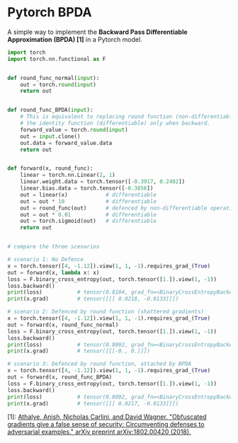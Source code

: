 # Pytorch BPDA

A simple way to implement the **Backward Pass Differentiable Approximation (BPDA) [1]** in a Pytorch model.
  

```python
import torch
import torch.nn.functional as F


def round_func_normal(input):
    out = torch.round(input)
    return out


def round_func_BPDA(input):
    # This is equivalent to replacing round function (non-differentiable) with
    # the identity function (differentiable) only when backward.
    forward_value = torch.round(input)
    out = input.clone()
    out.data = forward_value.data
    return out


def forward(x, round_func):
    linear = torch.nn.Linear(2, 1)
    linear.weight.data = torch.tensor([-0.3917, 0.2402])
    linear.bias.data = torch.tensor([-0.3856])
    out = linear(x)            # differentiable
    out = out * 10             # differentiable
    out = round_func(out)      # defenced by non-differentiable operation (shattered gradients)
    out = out * 0.01           # differentiable
    out = torch.sigmoid(out)   # differentiable
    return out


# compare the three scenarios

# scenario 1: No Defence
x = torch.tensor([4, -1.12]).view(1, 1, -1).requires_grad_(True)
out = forward(x, lambda x: x)
loss = F.binary_cross_entropy(out, torch.tensor([1.]).view(1, -1))
loss.backward()
print(loss)           # tensor(0.8104, grad_fn=<BinaryCrossEntropyBackward>)
print(x.grad)         # tensor([[[ 0.0218, -0.0133]]])

# scenario 2: Defenced by round function (shattered gradients)
x = torch.tensor([4, -1.12]).view(1, 1, -1).requires_grad_(True)
out = forward(x, round_func_normal)
loss = F.binary_cross_entropy(out, torch.tensor([1.]).view(1, -1))
loss.backward()
print(loss)           # tensor(0.8092, grad_fn=<BinaryCrossEntropyBackward>)
print(x.grad)         # tensor([[[-0., 0.]]])

# scenario 3: Defenced by round function, attached by BPDA
x = torch.tensor([4, -1.12]).view(1, 1, -1).requires_grad_(True)
out = forward(x, round_func_BPDA)
loss = F.binary_cross_entropy(out, torch.tensor([1.]).view(1, -1))
loss.backward()
print(loss)           # tensor(0.8092, grad_fn=<BinaryCrossEntropyBackward>)
print(x.grad)         # tensor([[[ 0.0217, -0.0133]]])

```
  
[1]: [Athalye, Anish, Nicholas Carlini, and David Wagner. "Obfuscated gradients give a false sense of security: Circumventing defenses to adversarial examples." arXiv preprint arXiv:1802.00420 (2018).](https://github.com/anishathalye/obfuscated-gradients)
